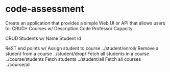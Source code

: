 # code-assessment

Create an application that provides a simple Web UI or API that allows users to:
CRUD* Courses w/
Description
Code
Professor
Capacity

CRUD Students w/
Name
Student Id

 
 ReST end points w/
 Assign student to course
 ../student/enroll/<course id>
 Remove a student from a course
 ../student/drop/<course id> 
 Fetch all students in a course
 ../course/students
 Fetch students
 ../student/all
 Fetch all courses
 ../course/all
